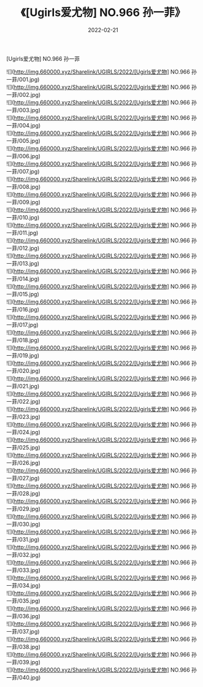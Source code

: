 ﻿---
layout: post
title:  《[Ugirls爱尤物] NO.966 孙一菲》
date:   2022-02-21
img: http://img.660000.xyz/Sharelink/UGIRLS/2022/[Ugirls爱尤物] NO.966 孙一菲/000.jpg
categories: [美女, 清纯, 唯美]
---

[Ugirls爱尤物] NO.966 孙一菲

 ![](http://img.660000.xyz/Sharelink/UGIRLS/2022/[Ugirls爱尤物] NO.966 孙一菲/001.jpg) <br>![](http://img.660000.xyz/Sharelink/UGIRLS/2022/[Ugirls爱尤物] NO.966 孙一菲/002.jpg) <br>![](http://img.660000.xyz/Sharelink/UGIRLS/2022/[Ugirls爱尤物] NO.966 孙一菲/003.jpg) <br>![](http://img.660000.xyz/Sharelink/UGIRLS/2022/[Ugirls爱尤物] NO.966 孙一菲/004.jpg) <br>![](http://img.660000.xyz/Sharelink/UGIRLS/2022/[Ugirls爱尤物] NO.966 孙一菲/005.jpg) <br>![](http://img.660000.xyz/Sharelink/UGIRLS/2022/[Ugirls爱尤物] NO.966 孙一菲/006.jpg) <br>![](http://img.660000.xyz/Sharelink/UGIRLS/2022/[Ugirls爱尤物] NO.966 孙一菲/007.jpg) <br>![](http://img.660000.xyz/Sharelink/UGIRLS/2022/[Ugirls爱尤物] NO.966 孙一菲/008.jpg) <br>![](http://img.660000.xyz/Sharelink/UGIRLS/2022/[Ugirls爱尤物] NO.966 孙一菲/009.jpg) <br>![](http://img.660000.xyz/Sharelink/UGIRLS/2022/[Ugirls爱尤物] NO.966 孙一菲/010.jpg) <br>![](http://img.660000.xyz/Sharelink/UGIRLS/2022/[Ugirls爱尤物] NO.966 孙一菲/011.jpg) <br>![](http://img.660000.xyz/Sharelink/UGIRLS/2022/[Ugirls爱尤物] NO.966 孙一菲/012.jpg) <br>![](http://img.660000.xyz/Sharelink/UGIRLS/2022/[Ugirls爱尤物] NO.966 孙一菲/013.jpg) <br>![](http://img.660000.xyz/Sharelink/UGIRLS/2022/[Ugirls爱尤物] NO.966 孙一菲/014.jpg) <br>![](http://img.660000.xyz/Sharelink/UGIRLS/2022/[Ugirls爱尤物] NO.966 孙一菲/015.jpg) <br>![](http://img.660000.xyz/Sharelink/UGIRLS/2022/[Ugirls爱尤物] NO.966 孙一菲/016.jpg) <br>![](http://img.660000.xyz/Sharelink/UGIRLS/2022/[Ugirls爱尤物] NO.966 孙一菲/017.jpg) <br>![](http://img.660000.xyz/Sharelink/UGIRLS/2022/[Ugirls爱尤物] NO.966 孙一菲/018.jpg) <br>![](http://img.660000.xyz/Sharelink/UGIRLS/2022/[Ugirls爱尤物] NO.966 孙一菲/019.jpg) <br>![](http://img.660000.xyz/Sharelink/UGIRLS/2022/[Ugirls爱尤物] NO.966 孙一菲/020.jpg) <br>![](http://img.660000.xyz/Sharelink/UGIRLS/2022/[Ugirls爱尤物] NO.966 孙一菲/021.jpg) <br>![](http://img.660000.xyz/Sharelink/UGIRLS/2022/[Ugirls爱尤物] NO.966 孙一菲/022.jpg) <br>![](http://img.660000.xyz/Sharelink/UGIRLS/2022/[Ugirls爱尤物] NO.966 孙一菲/023.jpg) <br>![](http://img.660000.xyz/Sharelink/UGIRLS/2022/[Ugirls爱尤物] NO.966 孙一菲/024.jpg) <br>![](http://img.660000.xyz/Sharelink/UGIRLS/2022/[Ugirls爱尤物] NO.966 孙一菲/025.jpg) <br>![](http://img.660000.xyz/Sharelink/UGIRLS/2022/[Ugirls爱尤物] NO.966 孙一菲/026.jpg) <br>![](http://img.660000.xyz/Sharelink/UGIRLS/2022/[Ugirls爱尤物] NO.966 孙一菲/027.jpg) <br>![](http://img.660000.xyz/Sharelink/UGIRLS/2022/[Ugirls爱尤物] NO.966 孙一菲/028.jpg) <br>![](http://img.660000.xyz/Sharelink/UGIRLS/2022/[Ugirls爱尤物] NO.966 孙一菲/029.jpg) <br>![](http://img.660000.xyz/Sharelink/UGIRLS/2022/[Ugirls爱尤物] NO.966 孙一菲/030.jpg) <br>![](http://img.660000.xyz/Sharelink/UGIRLS/2022/[Ugirls爱尤物] NO.966 孙一菲/031.jpg) <br>![](http://img.660000.xyz/Sharelink/UGIRLS/2022/[Ugirls爱尤物] NO.966 孙一菲/032.jpg) <br>![](http://img.660000.xyz/Sharelink/UGIRLS/2022/[Ugirls爱尤物] NO.966 孙一菲/033.jpg) <br>![](http://img.660000.xyz/Sharelink/UGIRLS/2022/[Ugirls爱尤物] NO.966 孙一菲/034.jpg) <br>![](http://img.660000.xyz/Sharelink/UGIRLS/2022/[Ugirls爱尤物] NO.966 孙一菲/035.jpg) <br>![](http://img.660000.xyz/Sharelink/UGIRLS/2022/[Ugirls爱尤物] NO.966 孙一菲/036.jpg) <br>![](http://img.660000.xyz/Sharelink/UGIRLS/2022/[Ugirls爱尤物] NO.966 孙一菲/037.jpg) <br>![](http://img.660000.xyz/Sharelink/UGIRLS/2022/[Ugirls爱尤物] NO.966 孙一菲/038.jpg) <br>![](http://img.660000.xyz/Sharelink/UGIRLS/2022/[Ugirls爱尤物] NO.966 孙一菲/039.jpg) <br>![](http://img.660000.xyz/Sharelink/UGIRLS/2022/[Ugirls爱尤物] NO.966 孙一菲/040.jpg) <br>